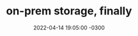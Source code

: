 ---
layout: post
title:  "on-prem storage, finally"
date:   2022-04-14 19:05:00 -0300
categories: kubernetes, storage
---